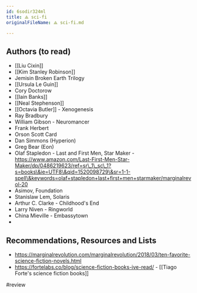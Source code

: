 ```yaml
---
id: 6sodir324ml
title: ⟁ sci-fi
originalFileName: ⟁ sci-fi.md

---
```


## Authors (to read)

* [[Liu Cixin]]
* [[Kim Stanley Robinson]]
* Jemisin Broken Earth Trilogy
* [[Ursula Le Guin]]
* Cory Doctorow
* [[Iain Banks]]
* [[Neal Stephenson]]
* [[Octavia Butler]] - Xenogenesis
* Ray Bradbury
* William Gibson - Neuromancer
* Frank Herbert
* Orson Scott Card
* Dan Simmons (Hyperion)
* Greg Bear (Eon)
* Olaf Stapledon - Last and First Men, Star Maker - https://www.amazon.com/Last-First-Men-Star-Maker/dp/0486219623/ref=sr\_1\_sc\_1?s=books\&ie=UTF8\&qid=1520098729\&sr=1-1-spell\&keywords=olaf+stapledon+last+first+men+starmaker/marginalrevol-20
* Asimov, Foundation
* Stanislaw Lem, Solaris
* Arthur C. Clarke - Childhood's End
* Larry Niven - Ringworld
* China Mieville - Embassytown
*

## Recommendations, Resources and Lists

* https://marginalrevolution.com/marginalrevolution/2018/03/ten-favorite-science-fiction-novels.html
* https://fortelabs.co/blog/science-fiction-books-ive-read/ - [[Tiago Forte's science fiction books]]

#review
